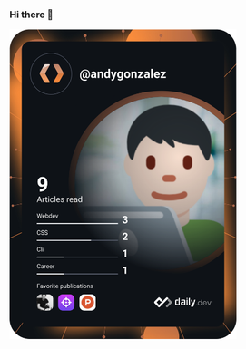 ### Hi there 👋

<a href="https://app.daily.dev/DailyDevTips"><img src="https://github.com/zy-jtp/zy-jtp/blob/main/devcard.svg" width="400" alt="Andy Gonzalez's Dev Card"/></a>

<!--
**zy-jtp/zy-jtp** is a ✨ _special_ ✨ repository because its `README.md` (this file) appears on your GitHub profile.

Here are some ideas to get you started:

- 🔭 I’m currently working on ...
- 🌱 I’m currently learning ...
- 👯 I’m looking to collaborate on ...
- 🤔 I’m looking for help with ...
- 💬 Ask me about ...
- 📫 How to reach me: ...
- 😄 Pronouns: ...
- ⚡ Fun fact: ...
-->
